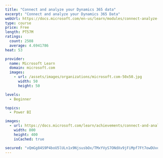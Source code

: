 ```yaml
---
title: "Connect and analyze your Dynamics 365 data​"
excerpt: "Connect and analyze your Dynamics 365 Data​"
webUrl: https://docs.microsoft.com/en-us/learn/modules/connect-analyze-dynamics-365-data/
type: course
price: Free
length: PT57M
ratings:
  count: 2508
  average: 4.6941786
heat: 53

provider:
  name: Microsoft Learn
  domain: microsoft.com
  images:
    - url: /assets/images/organizations/microsoft.com-50x50.jpg
      width: 50
      height: 50

levels:
  - Beginner

topics:
  - Power BI

images:
  - url: https://docs.microsoft.com/learn/achievements/connect-and-analyze-your-microsoft-dynamics-365-data-social.png
    width: 800
    height: 400
    isCached: true

secured: "vQmGg84S9P4boU5lULn1x9NjsusbOx/TMxYVyS7ONdXv9jFiMpf7Ft7owDUvouVPeR0NaqvF+Gco1arS+QGWI0TX/67QA/d5hcB91i9fU47kcNnf9vWEdNwBHlGMmnAXs0OL4IEytQzwyO5V5+g4lb8mP8TgiXvEIz+GVnn9H0Xn0myrNtsTDH6fn9SOOIozbUuIyxmBobxSjZJSjHgSvtXAUs7GkEajIpkn+nErDMJxSvAEv9jDe89eUcd84N5ezTc1A5iHLtkApJ0P/fZ+iys68GIBQ36Hq5SEnqRkta/ynnRP+JwlougBklRnuvcuP8q/YAN1DvaYtJydqnSnJEfdjK+i8jFAeMioJthqioCLTFpZurSlTCaqXo0k0AnM4Ols/DJEQWfnCbYoZliksbQj65e8+TwLCEp2xxJhMgQ=;ExFMXqoaYf5UW02POTjaMg=="
---
```


